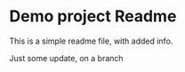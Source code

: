# Demo project Readme

This is a simple readme file, with added info.

Just some update, on a branch